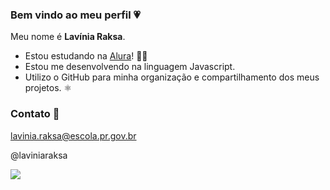 ### Bem vindo ao meu perfil 💗

Meu nome é **Lavínia Raksa**.

- Estou estudando na [Alura](https://www.alura.com.br)! 🧑‍💻
- Estou me desenvolvendo na linguagem Javascript.
- Utilizo o GitHub para minha organização e compartilhamento dos meus projetos. ⚛

 ### Contato 📧

 lavinia.raksa@escola.pr.gov.br

 @laviniaraksa

![]( https://media.tenor.com/rxSNGOcPmagAAAAd/smiling-barbie.gif
)

